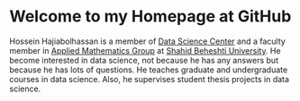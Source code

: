 # Welcome to my Homepage at GitHub

Hossein Hajiabolhassan is a member of [Data Science Center](http://ds.sbu.ac.ir) and a faculty member in [Applied Mathematics Group](https://www.sbu.ac.ir/Cols/mathsci/Pages/%da%af%d8%b1%d9%88%d9%87-%d8%b1%db%8c%d8%a7%d8%b6%db%8c-%da%a9%d8%a7%d8%b1%d8%a8%d8%b1%d8%af%db%8c-%d9%88-%d8%b5%d9%86%d8%b9%d8%aa%db%8c.aspx) at [Shahid 
Beheshti University](http://en.sbu.ac.ir/SitePages/Home.aspx). He become interested in data science, not because he has any answers but because he has lots of questions. He teaches graduate and undergraduate courses in data science. Also, he supervises student thesis projects in data science. 
